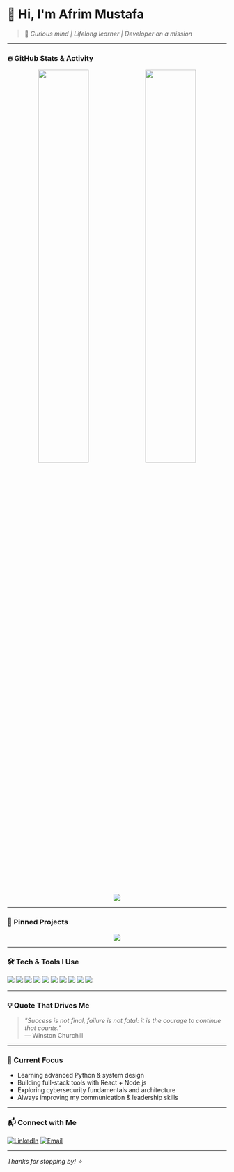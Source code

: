 # 👋 Hi, I'm Afrim Mustafa

> 🧠 *Curious mind | Lifelong learner | Developer on a mission*

---

### 🔥 GitHub Stats & Activity

<p align="center">
  <img width="48%" src="https://github-readme-stats.vercel.app/api?username=Afrim14&show_icons=true&theme=tokyonight&hide_border=true" />
  <img width="48%" src="https://github-readme-stats.vercel.app/api/top-langs/?username=Afrim14&layout=compact&theme=tokyonight&hide_border=true" />
</p>

<p align="center">
  <img src="https://github-readme-streak-stats.herokuapp.com?user=Afrim14&theme=tokyonight&hide_border=true" />
</p>

---

### 🚀 Pinned Projects

<p align="center">
  <a href="https://github.com/Afrim14/fake-activity-log">
    <img align="center" src="https://github-readme-stats.vercel.app/api/pin/?username=Afrim14&repo=fake-activity-log&theme=tokyonight&hide_border=true" />
  </a>
</p>

---

### 🛠️ Tech & Tools I Use

<p>
  <img src="https://img.shields.io/badge/-TypeScript-3178c6?style=flat-square&logo=typescript&logoColor=white" />
  <img src="https://img.shields.io/badge/-React-61dafb?style=flat-square&logo=react&logoColor=black" />
  <img src="https://img.shields.io/badge/-Python-3776ab?style=flat-square&logo=python&logoColor=white" />
  <img src="https://img.shields.io/badge/-Node.js-339933?style=flat-square&logo=node.js&logoColor=white" />
  <img src="https://img.shields.io/badge/-Express-000000?style=flat-square&logo=express&logoColor=white" />
  <img src="https://img.shields.io/badge/-PostgreSQL-4169e1?style=flat-square&logo=postgresql&logoColor=white" />
  <img src="https://img.shields.io/badge/-MongoDB-47a248?style=flat-square&logo=mongodb&logoColor=white" />
  <img src="https://img.shields.io/badge/-Git-f05032?style=flat-square&logo=git&logoColor=white" />
  <img src="https://img.shields.io/badge/-Docker-2496ed?style=flat-square&logo=docker&logoColor=white" />
  <img src="https://img.shields.io/badge/-Linux-fcc624?style=flat-square&logo=linux&logoColor=black" />
</p>

---

### 💡 Quote That Drives Me

> *"Success is not final, failure is not fatal: it is the courage to continue that counts."*  
> — Winston Churchill

---

### 🌱 Current Focus

- Learning advanced Python & system design
- Building full-stack tools with React + Node.js
- Exploring cybersecurity fundamentals and architecture
- Always improving my communication & leadership skills

---

### 📬 Connect with Me

[![LinkedIn](https://img.shields.io/badge/-LinkedIn-0077B5?style=flat-square&logo=linkedin&logoColor=white)](https://https://www.linkedin.com/in/afrim-mustafa-915976295/)
[![Email](https://img.shields.io/badge/-Email-D14836?style=flat-square&logo=gmail&logoColor=white)](mailto:mustfafrim@gmail.com)

---

_Thanks for stopping by! ⭐️_

